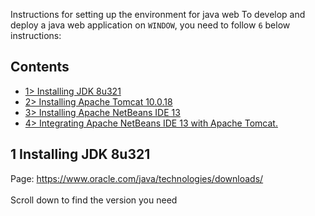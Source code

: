 Instructions for setting up the environment for java web
To develop and deploy a java web application on `WINDOW`, you need to follow `6` below instructions:
## Contents
- [1> Installing JDK 8u321](#1-Installing-JDK-8u321)
- [2> Installing Apache Tomcat 10.0.18](#2-Installing-Apache-Tomcat-10.0.18)
- [3> Installing Apache NetBeans IDE 13](#3-Installing-Apache-NetBeans-IDE-13)
- [4> Integrating Apache NetBeans IDE 13 with Apache Tomcat.](#4-Integrating-Apache-NetBeans-IDE-13-with-Apache-Tomcat)
## 1 Installing JDK 8u321
Page: <a href=" https://www.oracle.com/java/technologies/downloads/" target="_blank">
    https://www.oracle.com/java/technologies/downloads/
  </a>  
  <br/>
  Scroll down to find the version you need
